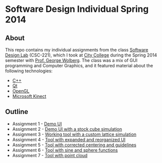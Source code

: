 Software Design Individual Spring 2014
====

About
----
This repo contains my individual assignments from the class
[Software Design Lab][1] (CSC-221), which I took at [City College][2]
during the Spring 2014 semester with [Prof. George Wolberg][3]. The
class was a mix of GUI programming and Computer Graphics, and it
featured material about the following technologies:

* [C++][4]
* [Qt][5]
* [OpenGL][6]
* [Microsoft Kinect][7]

Outline
----
* Assignment 1 - [Demo UI][8]
* Assignment 2 - [Demo UI with a stock cube simulation][9]
* Assignment 3 - [Working tool with a custom lattice simulation][10]
* Assignment 4 - [Tool with expanded and reorganized UI][11]
* Assignment 5 - [Tool with corrected centering and guidelines][12]
* Assignment 6 - [Tool with sine and sphere functions][13]
* Assignment 7 - [Tool with point cloud][14]

[1]: http://www-cs.ccny.cuny.edu/~wolberg/cs221/index.html
[2]: http://www.ccny.cuny.edu/
[3]: http://www-cs.engr.ccny.cuny.edu/~wolberg/
[4]: http://en.wikipedia.org/wiki/C%2B%2B
[5]: http://en.wikipedia.org/wiki/Qt_%28software%29
[6]: http://www.opengl.org/
[7]: http://en.wikipedia.org/wiki/Microsoft_Kinect
[8]: https://bitbucket.org/ian_s_mcb/software-design-spring2014/src/tip/assign-1/ 
[9]: https://bitbucket.org/ian_s_mcb/software-design-spring2014/src/tip/assign-2/
[10]: https://bitbucket.org/ian_s_mcb/software-design-spring2014/src/tip/assign-3/
[11]: https://bitbucket.org/ian_s_mcb/software-design-spring2014/src/tip/assign-4/
[12]: https://bitbucket.org/ian_s_mcb/software-design-spring2014/src/tip/assign-5/
[13]: https://bitbucket.org/ian_s_mcb/software-design-spring2014/src/tip/assign-6/
[14]: https://bitbucket.org/ian_s_mcb/software-design-spring2014/src/tip/assign-7/
